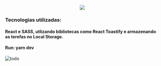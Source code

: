 <center><img src="https://user-images.githubusercontent.com/57117620/200092854-2cbe3ab9-f4fe-46de-a33b-5ba8e104e21c.svg"></center>

### Tecnologias utilizadas:

#### React e SASS, utlizando bibliotecas como React Toastify e armazenando as terefas no Local Storage.

#### Run: yarn dev

![todo](https://user-images.githubusercontent.com/57117620/200092695-30a7d8c1-4d6d-43b3-8cd1-0e1eeaf987ca.gif)
